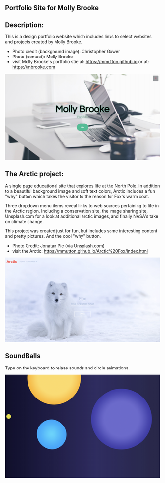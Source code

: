 ## Portfolio Site for Molly Brooke

## Description:

This is a design portfolio website which includes links to select websites and projects created by Molly Brooke.  
 
* Photo credit (background image): Christopher Gower
* Photo (contact): Molly Brooke
* visit Molly Brooke's portfolio stie at: https://mmutton.github.io or at: https://mbrooke.com

![Portfoli](/img/MBrookeScreenshot_1.1.png)

## The Arctic project: 
A single page educational site that explores life at the North Pole.
In addition to a beautiful background image and soft text colors, Arctic includes a fun "why" button which takes the visitor to the reason for Fox's warm coat.

Three dropdown menu items reveal links to web sources pertaining to life in the Arctic region. Including a conservation site, the image sharing site, Unsplash.com for a look at additional arctic images, and finally NASA's take on climate change.

This project was created just for fun, but includes some interesting content and pretty pictures. And the cool "why" button.

* Photo Credit: Jonatan Pie (via Unsplash.com)
* visit the Arctic: https://mmutton.github.io/Arctic%20Fox/index.html 

![Arctic](/img/ArcticFoxScreenshot.png)

## SoundBalls
Type on the keyboard to relase sounds and circle animations.

![ ](/img/SoundsTypingScreenshotResized.png)

